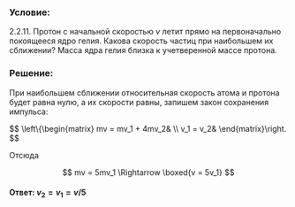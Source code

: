 ###  Условие:

$2.2.11.$ Протон с начальной скоростью $v$ летит прямо на первоначально покоящееся ядро гелия. Какова скорость частиц при наибольшем их сближении? Масса ядра гелия близка к учетверенной массе протона.

###  Решение:

При наибольшем сближении относительная скорость атома и протона будет равна нулю, а их скорости равны, запишем закон сохранения импульса:

$$
\left\\{\begin{matrix} mv = mv_1 + 4mv_2& \\\ v_1 = v_2& \end{matrix}\right.
$$

Отсюда

$$
mv = 5mv_1 \Rightarrow \boxed{v = 5v_1}
$$

#### Ответ: $v_2 = v_1 = v/5$